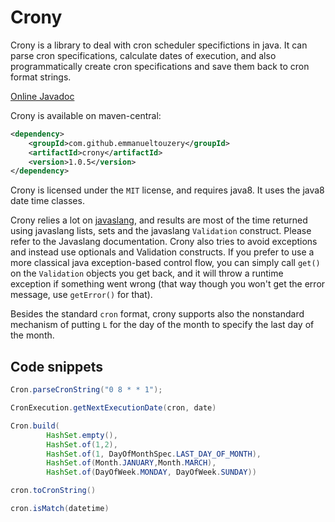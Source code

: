 # Crony

Crony is a library to deal with cron scheduler specifictions in java. It can parse cron specifications, calculate dates of execution, and also programmatically create cron specifications and save them back to cron format strings.

[Online Javadoc](http://emmanueltouzery.github.io/crony/apidocs/)

Crony is available on maven-central:

```xml
<dependency>
    <groupId>com.github.emmanueltouzery</groupId>
    <artifactId>crony</artifactId>
    <version>1.0.5</version>
</dependency>
```

Crony is licensed under the `MIT` license, and requires java8. It uses the java8 date time classes.

Crony relies a lot on [javaslang](http://javaslang.io/), and results are most of the time returned using javaslang lists, sets and the javaslang `Validation` construct. Please refer to the Javaslang documentation. Crony also tries to avoid exceptions and instead use optionals and Validation constructs.
If you prefer to use a more classical java exception-based control flow, you can simply call `get()` on the `Validation` objects you get back, and it will throw a runtime exception if something went wrong (that way though you won't get the error message, use `getError()` for that).

Besides the standard `cron` format, crony supports also the nonstandard mechanism of putting `L` for the day of the month to specify the last day of the month.

## Code snippets

```java
Cron.parseCronString("0 8 * * 1");
```

```java
CronExecution.getNextExecutionDate(cron, date)
```

```java
Cron.build(
        HashSet.empty(),
        HashSet.of(1,2),
        HashSet.of(1, DayOfMonthSpec.LAST_DAY_OF_MONTH),
        HashSet.of(Month.JANUARY,Month.MARCH),
        HashSet.of(DayOfWeek.MONDAY, DayOfWeek.SUNDAY))
```

```java
cron.toCronString()
```

```java
cron.isMatch(datetime)
```
